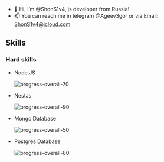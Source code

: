 - 👋 Hi, I’m @ShonS1v4, js developer from Russia!
- 📫 You can reach me in telegram @Ageev3gor or via Email: ShonS1v4@icloud.com

<h2> Skills </h2>
  <h3> Hard skills </h3>
  
   - Node.JS 
   		
      ![progress-overall-70](https://user-images.githubusercontent.com/48442694/146634900-bf79b866-6447-4d05-8087-3a68b23f3b3a.png)
   - NestJs 
   		
      ![progress-overall-90](https://user-images.githubusercontent.com/48442694/146634889-be0eca7d-33d6-49a5-81d9-ffd478c56bd5.png)
   - Mongo Database 
   		
      ![progress-overall-50](https://user-images.githubusercontent.com/48442694/146634865-75337b29-164f-4e8c-ae38-dc54fb3ff2b1.png)
   - Postgres Database 
   		
      ![progress-overall-80](https://user-images.githubusercontent.com/48442694/146634908-1c03ebdf-ca7a-4aa4-971b-9ac485a19fcd.png)
